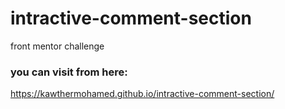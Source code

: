 # intractive-comment-section
front mentor challenge
### you can visit from here:
<https://kawthermohamed.github.io/intractive-comment-section/>
